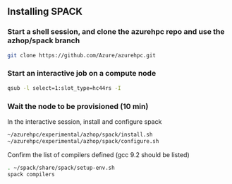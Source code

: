## Installing SPACK

### Start a shell session, and clone the azurehpc repo and use the azhop/spack branch

```bash
git clone https://github.com/Azure/azurehpc.git 
```

### Start an interactive job on a compute node

```bash
qsub -l select=1:slot_type=hc44rs -I
```

### Wait the node to be provisioned (10 min)
In the interactive session, install and configure spack
```bash
~/azurehpc/experimental/azhop/spack/install.sh
~/azurehpc/experimental/azhop/spack/configure.sh
```

Confirm the list of compilers defined (gcc 9.2 should be listed)
```bash
. ~/spack/share/spack/setup-env.sh
spack compilers
```
